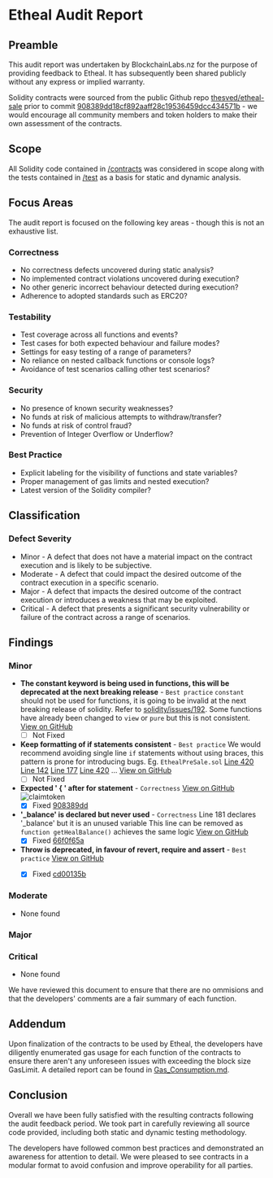 # Etheal Audit Report

## Preamble
This audit report was undertaken by BlockchainLabs.nz for the purpose of providing feedback to Etheal. It has subsequently been shared publicly without any express or implied warranty.

Solidity contracts were sourced from the public Github repo [thesved/etheal-sale](https://github.com/thesved/etheal-sale) prior to commit [908389dd18cf892aaff28c19536459dcc434571b](https://github.com/thesved/etheal-sale/tree/908389dd18cf892aaff28c19536459dcc434571b) - we would encourage all community members and token holders to make their own assessment of the contracts.

## Scope
All Solidity code contained in [/contracts](https://github.com/thesved/etheal-sale/tree/master/contracts) was considered in scope along with the tests contained in [/test](https://github.com/thesved/etheal-sale/tree/master/test) as a basis for static and dynamic analysis.

## Focus Areas
The audit report is focused on the following key areas - though this is not an exhaustive list.
### Correctness
- No correctness defects uncovered during static analysis?
- No implemented contract violations uncovered during execution?
- No other generic incorrect behaviour detected during execution?
- Adherence to adopted standards such as ERC20?
### Testability
- Test coverage across all functions and events?
- Test cases for both expected behaviour and failure modes?
- Settings for easy testing of a range of parameters?
- No reliance on nested callback functions or console logs?
- Avoidance of test scenarios calling other test scenarios?
### Security
- No presence of known security weaknesses?
- No funds at risk of malicious attempts to withdraw/transfer?
- No funds at risk of control fraud?
- Prevention of Integer Overflow or Underflow?
### Best Practice
- Explicit labeling for the visibility of functions and state variables?
- Proper management of gas limits and nested execution?
- Latest version of the Solidity compiler?

## Classification
### Defect Severity
- Minor - A defect that does not have a material impact on the contract execution and is likely to be subjective.
- Moderate - A defect that could impact the desired outcome of the contract execution in a specific scenario.
- Major - A defect that impacts the desired outcome of the contract execution or introduces a weakness that may be exploited.
- Critical - A defect that presents a significant security vulnerability or failure of the contract across a range of scenarios.

## Findings
### Minor
- **The constant keyword is being used in functions, this will be deprecated at the next breaking release** - `Best practice` `constant` should not be used for functions, it is going to be invalid at the next breaking release of solidity. Refer to [solidity/issues/192](https://github.com/ethereum/solidity/issues/992). Some functions have already been changed to `view` or `pure` but this is not consistent. [View on GitHub](https://github.com/BlockchainLabsNZ/etheal-contracts/issues/7)
  - [ ] Not Fixed
- **Keep formatting of if statements consistent** - `Best practice` We would recommend avoiding single line `if` statements without using braces, this pattern is prone for introducing bugs. Eg. `EthealPreSale.sol` [Line 420](https://github.com/BlockchainLabsNZ/etheal-contracts/blob/master/contracts/EthealPreSale.sol#L420) [Line 142](https://github.com/BlockchainLabsNZ/etheal-contracts/blob/master/contracts/EthealPreSale.sol#L142) [Line 177](https://github.com/BlockchainLabsNZ/etheal-contracts/blob/master/contracts/EthealPreSale.sol#L177) [Line 420](https://github.com/BlockchainLabsNZ/etheal-contracts/blob/master/contracts/EthealPreSale.sol#L420) ... [View on GitHub](https://github.com/BlockchainLabsNZ/etheal-contracts/issues/5)
  - [ ] Not Fixed
- **Expected ' { ' after for statement** - `Correctness`  [View on GitHub](https://github.com/BlockchainLabsNZ/etheal-contracts/issues/3)
![claimtoken](https://user-images.githubusercontent.com/17868193/32927640-9c4a9ef4-cbb2-11e7-81ad-268e311d3c99.png)
  - [x] Fixed [908389dd](https://github.com/thesved/etheal-sale/commit/908389dd18cf892aaff28c19536459dcc434571b)
- **'_balance' is declared but never used** - `Correctness` Line 181 declares '_balance' but it is an unused variable  This line can be removed as ` function getHealBalance()` achieves the same logic  [View on GitHub](https://github.com/BlockchainLabsNZ/etheal-contracts/issues/2)
  - [x] Fixed [66f0f65a](https://github.com/thesved/etheal-sale/commit/66f0f65a89a074700fb9f1e9287038f458ecb622)
- **Throw is deprecated, in favour of revert, require and assert** - `Best practice` [View on GitHub](https://github.com/BlockchainLabsNZ/etheal-contracts/issues/2)
  - [x] Fixed [cd00135b](https://github.com/thesved/etheal-sale/commit/cd00135b87c8f06983c9c58c0c2df0af6956ae99#diff-4aa8ec5bc761860576c21e98f6caf876)


### Moderate
- None found
### Major

### Critical
- None found

We have reviewed this document to ensure that there are no ommisions and that the developers' comments are a fair summary of each function.

## Addendum
Upon finalization of the contracts to be used by Etheal, the developers have diligently enumerated gas usage for each function of the contracts to ensure there aren't any unforeseen issues with exceeding the block size GasLimit. A detailed report can be found in [Gas_Consumption.md](https://github.com/BlockchainLabsNZ/etheal-contracts/blob/master/Gas_Consumption.md).

## Conclusion
Overall we have been fully satisfied with the resulting contracts following the audit feedback period. We took part in carefully reviewing all source code provided, including both static and dynamic testing methodology.

The developers have followed common best practices and demonstrated an awareness for attention to detail. We were pleased to see contracts in a modular format to avoid confusion and improve operability for all parties.
